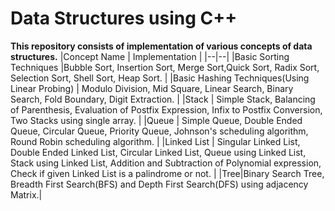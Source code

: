 # Data Structures using C++

**This repository consists of implementation of various concepts of data structures.**
|Concept Name  | Implementation |
|--|--|
|Basic Sorting Techniques  |Bubble Sort, Insertion Sort, Merge Sort,Quick Sort, Radix Sort, Selection Sort, Shell Sort, Heap Sort.  |
|Basic Hashing Techniques(Using Linear Probing)  | Modulo Division, Mid Square, Linear Search, Binary Search, Fold Boundary, Digit Extraction.   |
|Stack | Simple Stack, Balancing of Parenthesis, Evaluation of Postfix Expression, Infix to Postfix Conversion, Two Stacks using single array. |
|Queue  | Simple Queue, Double Ended Queue, Circular Queue, Priority Queue, Johnson's scheduling algorithm, Round Robin scheduling algorithm. |
|Linked List  | Singular Linked List, Double Ended Linked List, Circular Linked List, Queue using Linked List, Stack using Linked List, Addition and Subtraction of Polynomial expression, Check if given Linked List is a palindrome or not.  |
|Tree|Binary Search Tree, Breadth First Search(BFS) and Depth First Search(DFS) using adjacency Matrix.|
